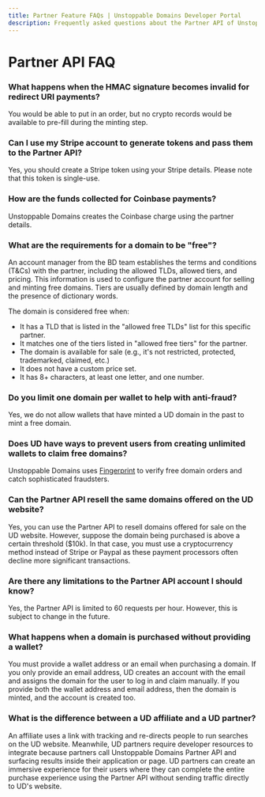 ```yaml
---
title: Partner Feature FAQs | Unstoppable Domains Developer Portal
description: Frequently asked questions about the Partner API of Unstoppable Domains.
---
```


# Partner API FAQ

### What happens when the HMAC signature becomes invalid for redirect URI payments?

You would be able to put in an order, but no crypto records would be available to pre-fill during the minting step.

### Can I use my Stripe account to generate tokens and pass them to the Partner API?

Yes, you should create a Stripe token using your Stripe details. Please note that this token is single-use.

### How are the funds collected for Coinbase payments?

Unstoppable Domains creates the Coinbase charge using the partner details.

### What are the requirements for a domain to be "free"?

An account manager from the BD team establishes the terms and conditions (T&Cs) with the partner, including the allowed TLDs, allowed tiers, and pricing. This information is used to configure the partner account for selling and minting free domains. Tiers are usually defined by domain length and the presence of dictionary words.

The domain is considered free when:

* It has a TLD that is listed in the "allowed free TLDs" list for this specific partner.
* It matches one of the tiers listed in "allowed free tiers" for the partner.
* The domain is available for sale (e.g., it's not restricted, protected, trademarked, claimed, etc.)
* It does not have a custom price set.
* It has 8+ characters, at least one letter, and one number.

### Do you limit one domain per wallet to help with anti-fraud?

Yes, we do not allow wallets that have minted a UD domain in the past to mint a free domain.

### Does UD have ways to prevent users from creating unlimited wallets to claim free domains?

Unstoppable Domains uses [Fingerprint](https://fingerprint.com/) to verify free domain orders and catch sophisticated fraudsters.

### Can the Partner API resell the same domains offered on the UD website?

Yes, you can use the Partner API to resell domains offered for sale on the UD website. However, suppose the domain being purchased is above a certain threshold ($10k). In that case, you must use a cryptocurrency method instead of Stripe or Paypal as these payment processors often decline more significant transactions.

### Are there any limitations to the Partner API account I should know?

Yes, the Partner API is limited to 60 requests per hour. However, this is subject to change in the future.

### What happens when a domain is purchased without providing a wallet?

You must provide a wallet address or an email when purchasing a domain. If you only provide an email address, UD creates an account with the email and assigns the domain for the user to log in and claim manually. If you provide both the wallet address and email address, then the domain is minted, and the account is created too.

### What is the difference between a UD affiliate and a UD partner?

An affiliate uses a link with tracking and re-directs people to run searches on the UD website. Meanwhile, UD partners require developer resources to integrate because partners call Unstoppable Domains Partner API and surfacing results inside their application or page. UD partners can create an immersive experience for their users where they can complete the entire purchase experience using the Partner API without sending traffic directly to UD's website.
